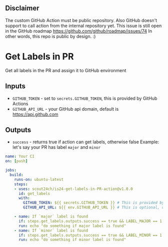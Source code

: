 
## Disclaimer
The custom GitHub Action must be public repository. Also GitHub doesn't support to call action from the internal repository yet.
This issue is still open in the GitHub roadmap https://github.com/github/roadmap/issues/74
In other words, this repo is public by design. :)

# Get Labels in PR 
Get all labels in the PR and assign it to GitHub environment

## Inputs
- `GITHUB_TOKEN` - set to `secrets.GITHUB_TOKEN`, this is provided by GitHub Actions
- `GITHUB_API_URL` - your GitHub api domain, default is https://api.github.com

## Outputs
- `success` - returns true if action can get labels, otherwise false
Example: let's say your PR has label `major` and `minor`

```yaml
name: Your CI
on: [push]

jobs:
  build:
    runs-on: ubuntu-latest
    steps:
    - uses: scout24ch/is24-get-labels-in-PR-action@v1.0.0
      id: get_labels
      with:
        GITHUB_TOKEN: ${{ secrets.GITHUB_TOKEN }} # This is provided by GitHub Actions
        GITHUB_API_URL: ${{ env.GITHUB_API_URL }} # This is optional, default is `https://api.github.com`

    - name: If `major` label is found
      if: steps.get_labels.outputs.success == true && LABEL_MAJOR == 1
      run: echo "do something if major label is found"
    - name: If `minor` label is found
      if: steps.get_labels.outputs.success == true && LABEL_MINOR == 1
      run: echo "do something if minor label is found"
```

